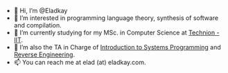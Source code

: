 - 👋 Hi, I’m @Eladkay
- 👀 I’m interested in programming language theory, synthesis of software and compilation.
- 🌱 I’m currently studying for my MSc. in Computer Science at [Technion - IIT](https://cs.technion.ac.il).
- 💞️ I’m also the TA in Charge of [Introduction to Systems Programming](https://www.github.com/CS234124) and [Reverse Engineering](https://webcourse.cs.technion.ac.il/236496/Spring2023).
- 📫 You can reach me at elad (at) eladkay.com.

<!---
Eladkay/Eladkay is a ✨ special ✨ repository because its `README.md` (this file) appears on your GitHub profile.
You can click the Preview link to take a look at your changes.
--->
